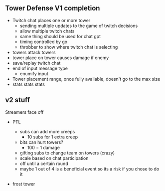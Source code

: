 ## Tower Defense V1 completion
* Twitch chat places one or more tower
    * sending multiple updates to the game of twitch decisions
    * allow multiple twitch chats
    * same thing should be used for chat gpt
    * timing controlled by go
    * throbber to show where twitch chat is selecting
* towers attack towers
* tower place on tower causes damage if enemy
* save/replay twitch chat
* end of input message type
  * enumify input
* Tower placement range, once fully available, doesn't go to the max size
* stats stats stats

v2 stuff
---
Streamers face off
* PTL
  * subs can add more creeps
     * 10 subs for 1 extra creep
  * bits can hurt towers?
     * 100 = 1 damage
  * gifting subs to change team on towers (crazy)
  * scale based on chat participation
  * off until a certain round
  * maybe 1 out of 4 is a beneficial event so its a risk if you chose to do it

* frost tower
